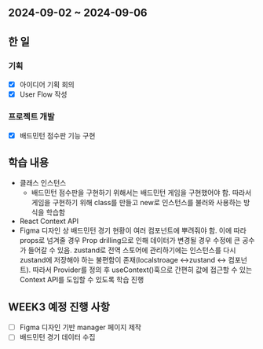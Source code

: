 ## 2024-09-02 ~ 2024-09-06

## 한 일

### 기획

- [x] 아이디어 기획 회의
- [x] User Flow 작성

### 프로젝트 개발

- [x] 배드민턴 점수판 기능 구현

## 학습 내용

- 클래스 인스턴스
  - 배드민턴 점수판을 구현하기 위해서는 배드민턴 게임을 구현했어야 함. 따라서 게임을 구현하기 위해 class를 만들고 new로 인스턴스를 불러와 사용하는 방식을 학습함
- React Context API
- Figma 디자인 상 배드민턴 경기 현황이 여러 컴포넌트에 뿌려줘야 함. 이에 따라 props로 넘겨줄 경우 Prop drilling으로 인해 데이터가 변경될 경우 수정에 큰 공수가 들어갈 수 있음. zustand로 전역 스토어에 관리하기에는 인스턴스를 다시 zustand에 저장해야 하는 불편함이 존재(localstroage <->zustand <-> 컴포넌트). 따라서 Provider를 정의 후 useContext()훅으로 간편히 값에 접근할 수 있는 Context API를 도입할 수 있도록 학습 진행

## WEEK3 예정 진행 사항

- [ ] Figma 디자인 기반 manager 페이지 제작
- [ ] 배드민턴 경기 데이터 수집
